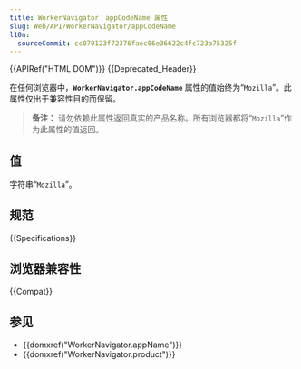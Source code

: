 ```yaml
---
title: WorkerNavigator：appCodeName 属性
slug: Web/API/WorkerNavigator/appCodeName
l10n:
  sourceCommit: cc070123f72376faec06e36622c4fc723a75325f
---
```


{{APIRef("HTML DOM")}} {{Deprecated_Header}}

在任何浏览器中，**`WorkerNavigator.appCodeName`** 属性的值始终为“`Mozilla`”。此属性仅出于兼容性目的而保留。

> **备注：** 请勿依赖此属性返回真实的产品名称。所有浏览器都将“`Mozilla`”作为此属性的值返回。

## 值

字符串“`Mozilla`”。

## 规范

{{Specifications}}

## 浏览器兼容性

{{Compat}}

## 参见

- {{domxref("WorkerNavigator.appName")}}
- {{domxref("WorkerNavigator.product")}}
